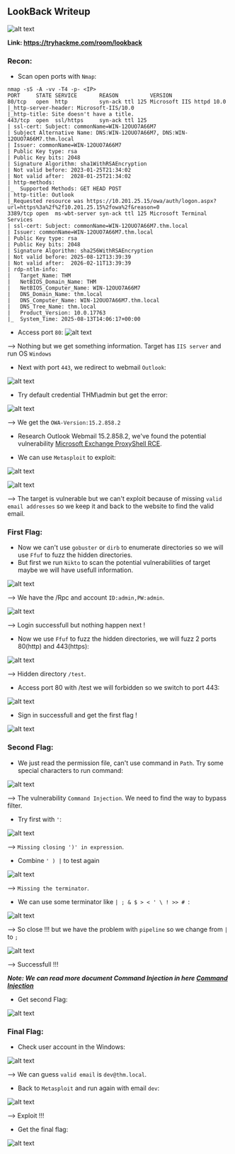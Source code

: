 ## LookBack Writeup
![alt text](/Easy/Lookback/Images/image.png)

**Link: https://tryhackme.com/room/lookback**

### Recon:
+ Scan open ports with `Nmap`:
```
nmap -sS -A -vv -T4 -p- <IP>
PORT     STATE SERVICE       REASON          VERSION
80/tcp   open  http          syn-ack ttl 125 Microsoft IIS httpd 10.0
|_http-server-header: Microsoft-IIS/10.0
|_http-title: Site doesn't have a title.
443/tcp  open  ssl/https     syn-ack ttl 125
| ssl-cert: Subject: commonName=WIN-12OUO7A66M7
| Subject Alternative Name: DNS:WIN-12OUO7A66M7, DNS:WIN-12OUO7A66M7.thm.local
| Issuer: commonName=WIN-12OUO7A66M7
| Public Key type: rsa
| Public Key bits: 2048
| Signature Algorithm: sha1WithRSAEncryption
| Not valid before: 2023-01-25T21:34:02
| Not valid after:  2028-01-25T21:34:02
| http-methods: 
|_  Supported Methods: GET HEAD POST
| http-title: Outlook
|_Requested resource was https://10.201.25.15/owa/auth/logon.aspx?url=https%3a%2f%2f10.201.25.15%2fowa%2f&reason=0
3389/tcp open  ms-wbt-server syn-ack ttl 125 Microsoft Terminal Services
| ssl-cert: Subject: commonName=WIN-12OUO7A66M7.thm.local
| Issuer: commonName=WIN-12OUO7A66M7.thm.local
| Public Key type: rsa
| Public Key bits: 2048
| Signature Algorithm: sha256WithRSAEncryption
| Not valid before: 2025-08-12T13:39:39
| Not valid after:  2026-02-11T13:39:39
| rdp-ntlm-info: 
|   Target_Name: THM
|   NetBIOS_Domain_Name: THM
|   NetBIOS_Computer_Name: WIN-12OUO7A66M7
|   DNS_Domain_Name: thm.local
|   DNS_Computer_Name: WIN-12OUO7A66M7.thm.local
|   DNS_Tree_Name: thm.local
|   Product_Version: 10.0.17763
|_  System_Time: 2025-08-13T14:06:17+00:00
```

+ Access port `80`:
![alt text](/Easy/Lookback/Images/Screenshot%20from%202025-08-13%2020-59-48.png)

--> Nothing but we get something information. Target has `IIS server` and run OS `Windows`

+ Next with port `443`, we redirect to webmail `Outlook`:

![alt text](/Easy/Lookback/Images/Screenshot%20from%202025-08-13%2021-04-34.png)

+ Try default credential THM\admin but get the error:

![alt text](/Easy/Lookback/Images/Screenshot%20from%202025-08-13%2021-11-36.png)

--> We get the `OWA-Version:15.2.858.2`

+ Research Outlook Webmail 15.2.858.2, we've found the potential vulnerability [Microsoft Exchange ProxyShell RCE](https://www.rapid7.com/db/modules/exploit/windows/http/exchange_proxyshell_rce/). 

+ We can use `Metasploit` to exploit:

![alt text](/Easy/Lookback/Images/image-1.png)

![alt text](/Easy/Lookback/Images/image-2.png)

--> The target is vulnerable but we can't exploit because of missing `valid email addresses` so we keep it and back to the website to find the valid email.

### First Flag:
+ Now we can't use `gobuster` or `dirb` to enumerate directories so we will use `Ffuf` to fuzz the hidden directories.
+ But first we run `Nikto` to scan the potential vulnerabilities of target maybe we will have usefull information.

![alt text](/Easy/Lookback/Images/image-3.png)

--> We have the /Rpc and account `ID:admin,PW:admin`.

![alt text](/Easy/Lookback/Images/image-4.png)

--> Login successfull but nothing happen next !

+ Now we use `Ffuf` to fuzz the hidden directories, we will fuzz 2 ports 80(http) and 443(https):

![alt text](/Easy/Lookback/Images/Screenshot%20from%202025-08-13%2021-37-39.png)

--> Hidden directory `/test`.

+ Access port 80 with /test we will forbidden so we switch to port 443:

![alt text](/Easy/Lookback/Images/image-6.png)

+ Sign in successfull and get the first flag !

![alt text](/Easy/Lookback/Images/image-7.png)

### Second Flag:

+ We just read the permission file, can't use command in `Path`. Try some special characters to run command:

![alt text](/Easy/Lookback/Images/image-8.png)

--> The vulnerability `Command Injection`. We need to find the way to bypass filter.

+ Try first with `'`:

 ![alt text](/Easy/Lookback/Images/Screenshot%20from%202025-08-13%2021-50-10.png)

--> `Missing closing ')' in expression`. 

+ Combine `' ) |` to test again

![alt text](/Easy/Lookback/Images/image-9.png)

--> `Missing the terminator`.

+ We can use some terminator like `| ; & $ > < ' \ ! >> # `:

![alt text](/Easy/Lookback/Images/Screenshot%20from%202025-08-13%2021-59-04.png)

--> So close !!! but we have the problem with `pipeline` so we change from `|` to `;`

![alt text](/Easy/Lookback/Images/image-10.png)

--> Successfull !!!

***Note: We can read more document Command Injection in here [Command Injection](https://owasp.org/www-project-web-security-testing-guide/stable/4-Web_Application_Security_Testing/07-Input_Validation_Testing/12-Testing_for_Command_Injection.html)***

+ Get second Flag:

![alt text](/Easy/Lookback/Images/image-11.png)

### Final Flag:

+ Check user account in the Windows:

![alt text](/Easy/Lookback/Images/image-12.png)

--> We can guess `valid email` is `dev@thm.local`.

+ Back to `Metasploit` and run again with email `dev`:

![alt text](/Easy/Lookback/Images/image-13.png)

--> Exploit !!!

+ Get the final flag:

![alt text](/Easy/Lookback/Images/image-14.png)
